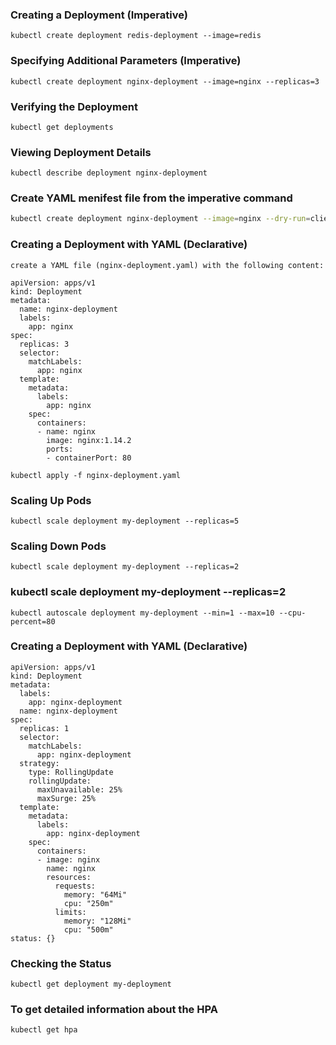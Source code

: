 ### Creating a Deployment (Imperative)
```
kubectl create deployment redis-deployment --image=redis
```
### Specifying Additional Parameters (Imperative)
```
kubectl create deployment nginx-deployment --image=nginx --replicas=3 
```
### Verifying the Deployment 
```
kubectl get deployments
```
### Viewing Deployment Details
```
kubectl describe deployment nginx-deployment
```
### Create YAML menifest file from the imperative command

```sh
kubectl create deployment nginx-deployment --image=nginx --dry-run=client -o yaml > nginx-deployment.yaml
```

### Creating a Deployment with YAML (Declarative)
```
create a YAML file (nginx-deployment.yaml) with the following content:
```
``` 
apiVersion: apps/v1
kind: Deployment
metadata:
  name: nginx-deployment
  labels:
    app: nginx
spec:
  replicas: 3
  selector:
    matchLabels:
      app: nginx
  template:
    metadata:
      labels:
        app: nginx
    spec:
      containers:
      - name: nginx
        image: nginx:1.14.2
        ports:
        - containerPort: 80
```
```
kubectl apply -f nginx-deployment.yaml
```
### Scaling Up Pods
```
kubectl scale deployment my-deployment --replicas=5
```
### Scaling Down Pods
```
kubectl scale deployment my-deployment --replicas=2
```
### kubectl scale deployment my-deployment --replicas=2
```
kubectl autoscale deployment my-deployment --min=1 --max=10 --cpu-percent=80
```
### Creating a Deployment with YAML (Declarative)
```
apiVersion: apps/v1
kind: Deployment
metadata:
  labels:
    app: nginx-deployment
  name: nginx-deployment
spec:
  replicas: 1
  selector:
    matchLabels:
      app: nginx-deployment
  strategy:
    type: RollingUpdate
    rollingUpdate:
      maxUnavailable: 25%
      maxSurge: 25%
  template:
    metadata:
      labels:
        app: nginx-deployment
    spec:
      containers:
      - image: nginx
        name: nginx
        resources:
          requests:
            memory: "64Mi"
            cpu: "250m"
          limits:
            memory: "128Mi"
            cpu: "500m"
status: {}
```
### Checking the Status
```
kubectl get deployment my-deployment
```
### To get detailed information about the HPA
```
kubectl get hpa
```


 
